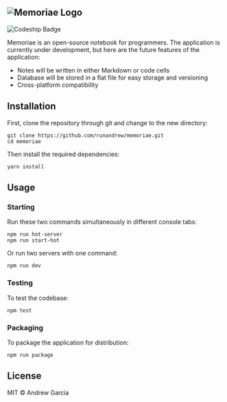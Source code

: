 ![Memoriae Logo](http://imgur.com/T5V4sE5.png "Memoriae Logo")
---
![Codeship Badge](https://app.codeship.com/projects/8c05d5a0-e5af-0134-650f-5ef96e7aab82/status?branch=master)

Memoriae is an open-source notebook for programmers. The application is currently under development, but here are the future features of the application:
* Notes will be written in either Markdown or code cells
* Database will be stored in a flat file for easy storage and versioning
* Cross-platform compatibility

## Installation
First, clone the repository through git and change to the new directory:
```
git clone https://github.com/runandrew/memoriae.git
cd memoriae
```
Then install the required dependencies:
```
yarn install
```

## Usage
### Starting
Run these two commands simultaneously in different console tabs:
```
npm run hot-server
npm run start-hot
```
Or run two servers with one command:
```
npm run dev
```

### Testing
To test the codebase:
```
npm test
```

### Packaging
To package the application for distribution:
```
npm run package
```

## License
MIT © Andrew Garcia
